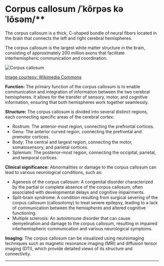 # Corpus callosum /ˈkôrpəs kəˈlōsəm/**

The corpus callosum is a thick, C-shaped bundle of neural fibers located in the brain that connects the left and right cerebral hemispheres.

The corpus callosum is the largest white matter structure in the brain, consisting of approximately 200 million axons that facilitate interhemispheric communication and coordination.

![Corpus callosum](https://upload.wikimedia.org/wikipedia/commons/6/60/Corpus_callosum.png)

[Image courtesy: Wikimedia Commons](https://commons.wikimedia.org/wiki/File:Corpus_callosum.png)

**Function:** The primary function of the corpus callosum is to enable communication and integration of information between the two cerebral hemispheres. It allows for the transfer of sensory, motor, and cognitive information, ensuring that both hemispheres work together seamlessly.

**Structure:** The corpus callosum is divided into several distinct regions, each connecting specific areas of the cerebral cortex:
- Rostrum: The anterior-most region, connecting the prefrontal cortices.
- Genu: The anterior curved region, connecting the prefrontal and premotor cortices.
- Body: The central and largest region, connecting the motor, somatosensory, and parietal cortices.
- Splenium: The posterior-most region, connecting the occipital, parietal, and temporal cortices.

**Clinical significance:** Abnormalities or damage to the corpus callosum can lead to various neurological conditions, such as:
- Agenesis of the corpus callosum: A congenital disorder characterized by the partial or complete absence of the corpus callosum, often associated with developmental delays and cognitive impairments.
- Split-brain syndrome: A condition resulting from surgical severing of the corpus callosum (callosotomy) to treat severe epilepsy, leading to a lack of communication between the hemispheres and altered cognitive functioning.
- Multiple sclerosis: An autoimmune disorder that can cause demyelination and damage to the corpus callosum, resulting in impaired interhemispheric communication and various neurological symptoms.

**Imaging:** The corpus callosum can be visualized using neuroimaging techniques such as magnetic resonance imaging (MRI) and diffusion tensor imaging (DTI), which provide detailed views of its structure and connectivity.

---
